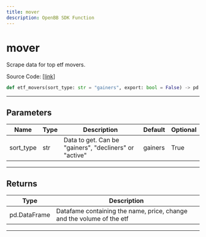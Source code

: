 ```yaml
---
title: mover
description: OpenBB SDK Function
---
```


# mover

Scrape data for top etf movers.

Source Code: [[link](https://github.com/OpenBB-finance/OpenBBTerminal/tree/main/openbb_terminal/etf/discovery/wsj_model.py#L15)]

```python
def etf_movers(sort_type: str = "gainers", export: bool = False) -> pd.DataFrame
```

---

## Parameters

| Name | Type | Description | Default | Optional |
| ---- | ---- | ----------- | ------- | -------- |
| sort_type | str | Data to get. Can be "gainers", "decliners" or "active" | gainers | True |


---

## Returns

| Type | Description |
| ---- | ----------- |
| pd.DataFrame | Datafame containing the name, price, change and the volume of the etf |
---

